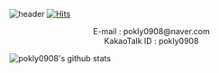 ![header](https://capsule-render.vercel.app/api?type=transparent&fontColor=703ee5&text=WELCOME&height=150&fontSize=60&desc=Only%20Use%20Text&descAlignY=75&descAlign=60)
[![Hits](https://hits.seeyoufarm.com/api/count/incr/badge.svg?url=https%3A%2F%2Fgithub.com%2Fpokly0908&count_bg=%23258FCB&title_bg=%232E377C&title=HI%21&edge_flat=false)](https://hits.seeyoufarm.com)

<p align="center">
E-mail : pokly0908@naver.com<br>
KakaoTalk ID : pokly0908<br>
</p>

![pokly0908's github stats](https://github-readme-stats.vercel.app/api?username=pokly0908&show_icons=true)
